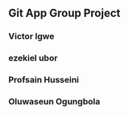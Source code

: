 ## Git App Group Project


### Victor Igwe

### ezekiel ubor

### Profsain Husseini

### Oluwaseun Ogungbola